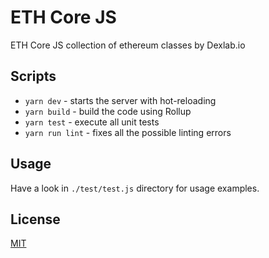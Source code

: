 # ETH Core JS

ETH Core JS collection of ethereum classes by Dexlab.io

## Scripts

- `yarn dev` - starts the server with hot-reloading
- `yarn build` - build the code using Rollup
- `yarn test` - execute all unit tests
- `yarn run lint` - fixes all the possible linting errors

## Usage

Have a look in `./test/test.js` directory for usage examples.

## License

[MIT](LICENSE)
